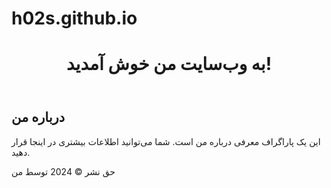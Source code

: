 # h02s.github.io
<!DOCTYPE html>
<html lang="fa">
<head>
    <meta charset="UTF-8">
    <meta name="viewport" content="width=device-width, initial-scale=1.0">
    <title>صفحه من در GitHub</title>
</head>
<body>
    <header>
        <h1>به وب‌سایت من خوش آمدید!</h1>
    </header>
    <section>
        <h2>درباره من</h2>
        <p>این یک پاراگراف معرفی درباره من است. شما می‌توانید اطلاعات بیشتری در اینجا قرار دهید.</p>
    </section>
    <footer>
        <p>حق نشر © 2024 توسط من</p>
    </footer>
</body>
</html>
